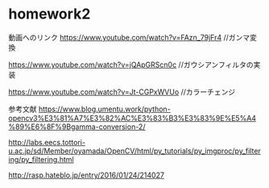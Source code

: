 # homework2
動画へのリンク
https://www.youtube.com/watch?v=FAzn_79jFr4
//ガンマ変換

https://www.youtube.com/watch?v=jQApGRScn0c
//ガウシアンフィルタの実装

https://www.youtube.com/watch?v=Jt-CGPxWVUo
//カラーチェンジ

参考文献
https://www.blog.umentu.work/python-opencv3%E3%81%A7%E3%82%AC%E3%83%B3%E3%83%9E%E5%A4%89%E6%8F%9Bgamma-conversion-2/

http://labs.eecs.tottori-u.ac.jp/sd/Member/oyamada/OpenCV/html/py_tutorials/py_imgproc/py_filtering/py_filtering.html

http://rasp.hateblo.jp/entry/2016/01/24/214027
